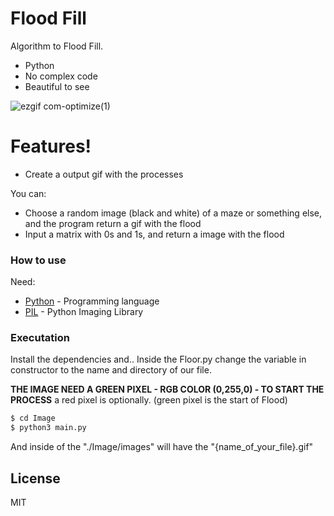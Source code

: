 # Flood Fill

Algorithm to Flood Fill.

  - Python
  - No complex code
  - Beautiful to see
  
  ![ezgif com-optimize(1)](https://user-images.githubusercontent.com/51216389/87076088-a2c31c00-c1f7-11ea-9a18-e527bd1198cf.gif)

# Features!

  - Create a output gif with the processes


You can:
  - Choose a random image (black and white) of a maze or something else, and the program return a gif with the flood
  - Input a matrix with 0s and 1s, and return a image with the flood



### How to use

Need:

* [Python](https://www.python.org/) - Programming language
* [PIL](https://pypi.org/project/Pillow/) - Python Imaging Library


### Executation

Install the dependencies and.. Inside the Floor.py change the variable in constructor to the name and directory of our file.

**THE IMAGE NEED A GREEN PIXEL - RGB COLOR (0,255,0) - TO START THE PROCESS** a red pixel is optionally. (green pixel is the start of Flood)


```sh
$ cd Image
$ python3 main.py
```

And inside of the "./Image/images" will have the "{name_of_your_file}.gif"

License
----

MIT
